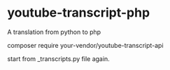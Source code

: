 # youtube-transcript-php
A translation from python to php

composer require your-vendor/youtube-transcript-api

start from _transcripts.py file again.

